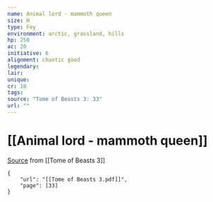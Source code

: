 ```yaml
---
name: Animal lord - mammoth queen
size: H
type: Fey
environment: arctic, grassland, hills
hp: 250
ac: 20
initiative: 6
alignment: chaotic good
legendary: 
lair: 
unique: 
cr: 18
tags: 
source: "Tome of Beasts 3: 33"
url: ""
---
```

# [[Animal lord - mammoth queen]]

[Source](zotero://open-pdf/library/items/BLGR9HVR?page=33) from [[Tome of Beasts 3]]

```pdf
{
	"url": "[[Tome of Beasts 3.pdf]]",
	"page": [33]
}
```

